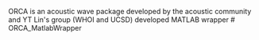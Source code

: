 ORCA is an acoustic wave package developed by the acoustic community and YT Lin's group (WHOI and UCSD) developed MATLAB wrapper # ORCA_MatlabWrapper
